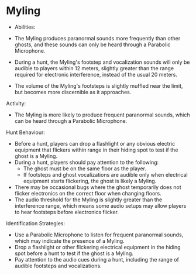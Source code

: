 # Myling

-   Abilities:

-   The Myling produces paranormal sounds more frequently than other ghosts, and these sounds can only be heard through a Parabolic Microphone.
-   During a hunt, the Myling's footstep and vocalization sounds will only be audible to players within 12 meters, slightly greater than the range required for electronic interference, instead of the usual 20 meters.
-   The volume of the Myling's footsteps is slightly muffled near the limit, but becomes more discernible as it approaches.

Activity:

-   The Myling is more likely to produce frequent paranormal sounds, which can be heard through a Parabolic Microphone.

Hunt Behaviour:

-   Before a hunt, players can drop a flashlight or any obvious electric equipment that flickers within range in their hiding spot to test if the ghost is a Myling.
-   During a hunt, players should pay attention to the following:
    -   The ghost must be on the same floor as the player.
    -   If footsteps and ghost vocalizations are audible only when electrical equipment starts flickering, the ghost is likely a Myling.
-   There may be occasional bugs where the ghost temporarily does not flicker electronics on the correct floor when changing floors.
-   The audio threshold for the Myling is slightly greater than the interference range, which means some audio setups may allow players to hear footsteps before electronics flicker.

Identification Strategies:

-   Use a Parabolic Microphone to listen for frequent paranormal sounds, which may indicate the presence of a Myling.
-   Drop a flashlight or other flickering electrical equipment in the hiding spot before a hunt to test if the ghost is a Myling.
-   Pay attention to the audio cues during a hunt, including the range of audible footsteps and vocalizations.